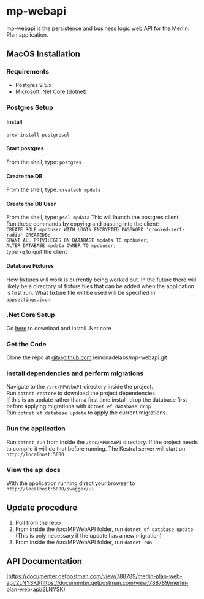 # mp-webapi
mp-webapi is the persistence and business logic web API for the Merlin: Plan application.

## MacOS Installation

### Requirements
* Postgres 9.5.x
* [Microsoft .Net Core](https://www.microsoft.com/net/core) (dotnet)

### Postgres Setup

#### Install
`brew install postgresql`

#### Start postgres
From the shell, type: `postgres`

#### Create the DB
From the shell, type: `createdb mpdata`

#### Create the DB User
From the shell, type: `psql mpdata`
This will launch the postgres client.  
Run these commands by copying and pasting into the client:  
`CREATE ROLE mpdbuser WITH LOGIN ENCRYPTED PASSWORD 'crooked-serf-radio' CREATEDB;`  
`GRANT ALL PRIVILEGES ON DATABASE mpdata TO mpdbuser;`  
`ALTER DATABASE mpdata OWNER TO mpdbuser;`  
type `\q` to quit the client

#### Database Fixtures
How fixtures will work is currently being worked out. In the future there will likely be a directory of fixture files that can be added when the application is first run. What fixture file will be used will be specified in `appsettings.json`.

### .Net Core Setup
Go [here](https://www.microsoft.com/net/core) to download and install .Net core

### Get the Code
Clone the repo at git@github.com:lemonadelabs/mp-webapi.git

### Install dependencies and perform migrations
Navigate to the `/src/MPWebAPI` directory inside the project.  
Run `dotnet restore` to download the project dependencies.  
If this is an update rather than a first time install, drop the database first before applying migrations with `dotnet ef database drop`  
Run `dotnet ef database update` to apply the current migrations.

### Run the application
Run `dotnet run` from inside the `/src/MPWebAPI` directory. If the project needs to compile it will do that before running. The Kestral server will start on `http://localhost:5000`

### View the api docs
With the application running direct your browser to `http://localhost:5000/swagger/ui`

## Update procedure
1. Pull from the repo
2. From inside the /src/MPWebAPI folder, run `dotnet ef database update` (This is only necessary if the update has a new migration)
3. From inside the /src/MPWebAPI folder, run `dotnet run`

## API Documentation
[https://documenter.getpostman.com/view/788789/merlin-plan-web-api/2LNYSK](https://documenter.getpostman.com/view/788789/merlin-plan-web-api/2LNYSK)






